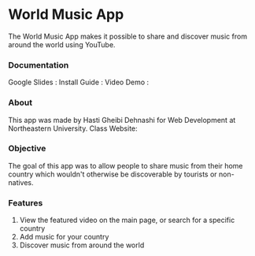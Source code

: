 # World Music App
The World Music App makes it possible to share and discover music from around the world using YouTube.

### Documentation
Google Slides : [](https://docs.google.com/presentation/d/1LFRa4Wk15TJAeetZc4D8mnSI1PPE-jkmmcWd-9-TAM0/edit?usp=sharing)
Install Guide : [](https://docs.google.com/document/d/1oYipEzbihybUB9vg88tkf_krnlFICbIlSwDgpio2KH4/edit?usp=sharing)
Video Demo : [](https://youtu.be/symF91fhw4U)

### About
This app was made by Hasti Gheibi Dehnashi for Web Development at Northeastern University.
Class Website: [](https://johnguerra.co/classes/webDevelopment_spring_2021/)

### Objective
The goal of this app was to allow people to share music from their home country which wouldn't otherwise be discoverable by tourists or non-natives. 

### Features
1. View the featured video on the main page, or search for a specific country
2. Add music for your country
3. Discover music from around the world
